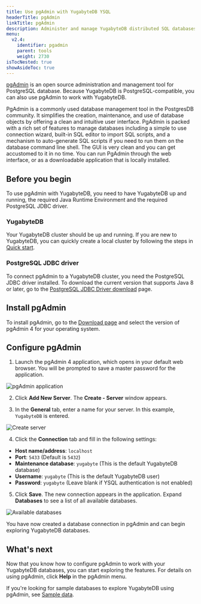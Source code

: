 ```yaml
---
title: Use pgAdmin with YugabyteDB YSQL
headerTitle: pgAdmin
linkTitle: pgAdmin
description: Administer and manage YugabyteDB distributed SQL databases using pgAdmin.
menu:
  v2.4:
    identifier: pgadmin
    parent: tools
    weight: 2730
isTocNested: true
showAsideToc: true
---
```


[pgAdmin](https://pgadmin.org) is an open source administration and management tool for PostgreSQL database. Because YugabyteDB is PostgreSQL-compatible, you can also use pgAdmin to work with YugabyteDB.

PgAdmin is a commonly used database management tool in the PostgresDB community. It simplifies the creation, maintenance, and use of database objects by offering a clean and intuitive user interface. PgAdmin is packed with a rich set of features to manage databases including a simple to use connection wizard, built-in SQL editor to import SQL scripts, and a mechanism to auto-generate SQL scripts if you need to run them on the database command line shell. The GUI is very clean and you can get accustomed to it in no time. You can run PgAdmin through the web interface, or as a downloadable application that is locally installed.

## Before you begin

To use pgAdmin with YugabyteDB, you need to have YugabyteDB up and running, the required Java Runtime Environment and the required PostgreSQL JDBC driver.

### YugabyteDB

Your YugabyteDB cluster should be up and running. If you are new to YugabyteDB, you can quickly create a local cluster by following the steps in [Quick start](../../../quick-start/install).

### PostgreSQL JDBC driver

To connect pgAdmin to a YugabyteDB cluster, you need the PostgreSQL JDBC driver installed. To download the current version that supports Java 8 or later, go to the [PostgreSQL JDBC Driver download](https://jdbc.postgresql.org/download.html) page.

## Install pgAdmin

To install pgAdmin, go to the [Download page](https://www.pgadmin.org/download/) and select the version of pgAdmin 4 for your operating system.

## Configure pgAdmin

1. Launch the pgAdmin 4 application, which opens in your default web browser. You will be prompted to save a master password for the application.

![pgAdmin application](/images/develop/tools/pgadmin/pgadmin-new-window.png)

2. Click **Add New Server**. The **Create - Server** window appears.

3. In the **General** tab, enter a name for your server. In this example, `YugabyteDB` is entered.

![Create server](/images/develop/tools/pgadmin/pgadmin-create-server.png)

4. Click the **Connection** tab and fill in the following settings:

- **Host name/address**: `localhost`
- **Port**: `5433` (Default is `5432`)
- **Maintenance database**: `yugabyte` (This is the default YugabyteDB database)
- **Username**: `yugabyte` (This is the default YugabyteDB user)
- **Password**: `yugabyte` (Leave blank if YSQL authentication is not enabled)

5. Click **Save**. The new connection appears in the application. Expand **Databases** to see a list of all available databases.

![Available databases](/images/develop/tools/pgadmin/pgadmin-list-of-databases.png)

You have now created a database connection in pgAdmin and can begin exploring YugabyteDB databases.

## What's next

Now that you know how to configure pgAdmin to work with your YugabyteDB databases, you can start exploring the features. For details on using pgAdmin, click **Help** in the pgAdmin menu.

If you're looking for sample databases to explore YugabyteDB using pgAdmin, see [Sample data](../../sample-data/).